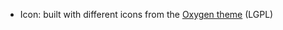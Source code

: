 - Icon: built with different icons from the [Oxygen
  theme](https://en.wikipedia.org/wiki/Oxygen_Project) (LGPL)
